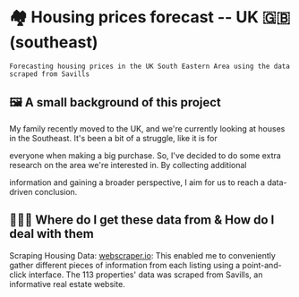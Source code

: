 # 🏘 Housing prices forecast -- UK 🇬🇧 (southeast)
```
Forecasting housing prices in the UK South Eastern Area using the data scraped from Savills
```
## 🖼️ A small background of this project
My family recently moved to the UK, and we're currently looking at houses in the Southeast. It's been a bit of a struggle, like it is for 

everyone when making a big purchase. So, I've decided to do some extra research on the area we're interested in. By collecting additional 

information and gaining a broader perspective, I aim for us to reach a data-driven conclusion.

## 👨🏻‍💻 Where do I get these data from & How do I deal with them
Scraping Housing Data: [webscraper.io](https://webscraper.io/): This enabled me to conveniently gather different pieces of information from each listing using a point-and-click interface. The 113 properties' data was scraped from Savills, an informative real estate website.
